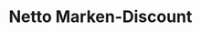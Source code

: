 ---
title: "Netto Marken-Discount"
url: /wunstorf/netto-marken-discount-bordenauer-weg/
shop: Supermarkt
---